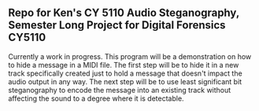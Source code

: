 ## Repo for Ken's CY 5110 Audio Steganography, Semester Long Project for Digital Forensics CY5110

Currently a work in progress. This program will be a demonstration on how to hide a message in a MIDI file. The first step will be to hide it in a new track specifically created just to hold a message that doesn't impact the audio output in any way. The next step will be to use least significant bit steganography to encode the message into an existing track without affecting the sound to a degree where it is detectable.